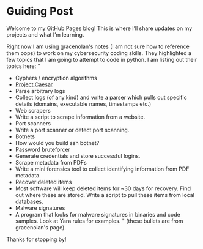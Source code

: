 # Guiding Post

Welcome to my GitHub Pages blog! This is where I’ll share updates on my projects and what I’m learning.

Right now I am using gracenolan's notes (I am not sure how to reference them oops) to work on my cybersecurity coding skills.
They highlighted a few topics that I am going to attempt to code in python. I am listing out their topics here:
"
- Cyphers / encryption algorithms
- [Project Caesar](project_caesar.md)
- Parse arbitrary logs
- Collect logs (of any kind) and write a parser which pulls out specific details (domains, executable names, timestamps etc.)
- Web scrapers
- Write a script to scrape information from a website.
- Port scanners
- Write a port scanner or detect port scanning.
- Botnets
- How would you build ssh botnet?
- Password bruteforcer
- Generate credentials and store successful logins.
- Scrape metadata from PDFs
- Write a mini forensics tool to collect identifying information from PDF metadata.
- Recover deleted items
- Most software will keep deleted items for ~30 days for recovery. Find out where these are stored.
    Write a script to pull these items from local databases.
- Malware signatures
- A program that looks for malware signatures in binaries and code samples.
    Look at Yara rules for examples.
" (these bullets are from gracenolan's page).

Thanks for stopping by!
